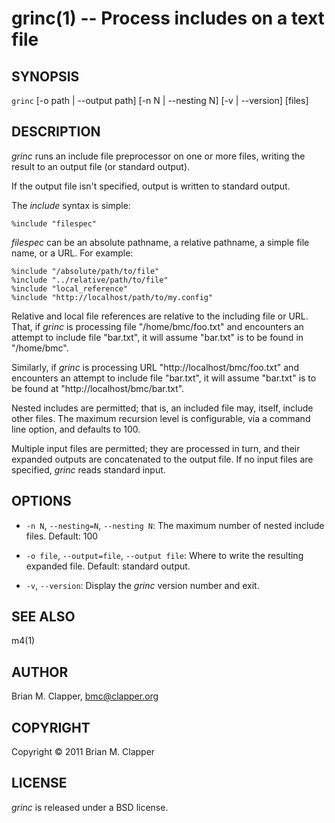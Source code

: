 grinc(1) -- Process includes on a text file
===========================================

## SYNOPSIS

`grinc` \[-o path | --output path\] \[-n N | --nesting N\] \[-v | --version\] \[files\]

## DESCRIPTION

*grinc* runs an include file preprocessor on one or more files, writing the
result to an output file (or standard output).

If the output file isn't specified, output is written to standard output.

The *include* syntax is simple:

    %include "filespec"

*filespec* can be an absolute pathname, a relative pathname, a simple file
name, or a URL. For example:

    %include "/absolute/path/to/file"
    %include "../relative/path/to/file"
    %include "local_reference"
    %include "http://localhost/path/to/my.config"

Relative and local file references are relative to the including file or
URL. That, if *grinc* is processing file "/home/bmc/foo.txt" and encounters
an attempt to include file "bar.txt", it will assume "bar.txt" is to be
found in "/home/bmc".

Similarly, if *grinc* is processing URL "http://localhost/bmc/foo.txt" and
encounters an attempt to include file "bar.txt", it will assume "bar.txt"
is to be found at "http://localhost/bmc/bar.txt".

Nested includes are permitted; that is, an included file may, itself,
include other files. The maximum recursion level is configurable, via
a command line option, and defaults to 100.

Multiple input files are permitted; they are processed in turn, and their
expanded outputs are concatenated to the output file. If no input files
are specified, *grinc* reads standard input.

## OPTIONS

* `-n N`, `--nesting=N`, `--nesting N`:
  The maximum number of nested include files. Default: 100

* `-o file`, `--output=file`, `--output file`:
  Where to write the resulting expanded file. Default: standard output.

* `-v`, `--version`:
  Display the *grinc* version number and exit.

## SEE ALSO

m4(1)

## AUTHOR

Brian M. Clapper, [bmc@clapper.org](bmc@clapper.org)

## COPYRIGHT

Copyright &copy; 2011 Brian M. Clapper

## LICENSE

*grinc* is released under a BSD license.
